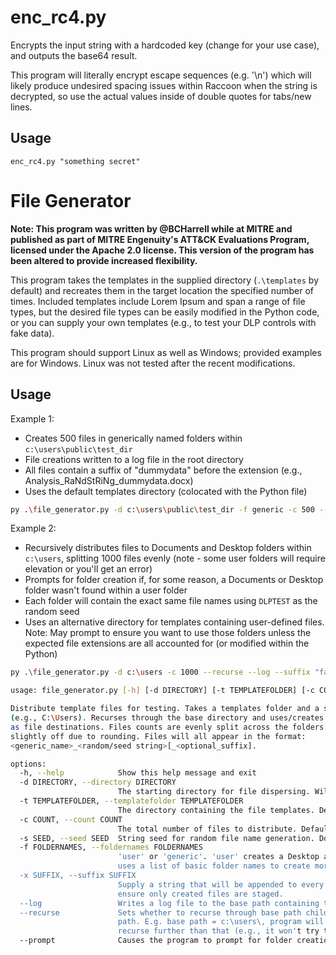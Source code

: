 # enc_rc4.py
Encrypts the input string with a hardcoded key (change for your use case), and outputs the base64 result.

This program will literally encrypt escape sequences (e.g. '\\n') which will likely produce undesired spacing issues within Raccoon when the string is decrypted, so use the actual values inside of double quotes for tabs/new lines.

## Usage
```
enc_rc4.py "something secret"
```

# File Generator
**Note: This program was written by @BCHarrell while at MITRE and published as part of MITRE Engenuity's ATT&CK Evaluations Program, licensed under the Apache 2.0 license. This version of the program has been altered to provide increased flexibility.**

This program takes the templates in the supplied directory (`.\templates` by default) and recreates them in the target location the specified number of times. Included templates include Lorem Ipsum and span a range of file types, but the desired file types can be easily modified in the Python code, or you can supply your own templates (e.g., to test your DLP controls with fake data).

This program should support Linux as well as Windows; provided examples are for Windows. Linux was not tested after the recent modifications.

## Usage

Example 1:

* Creates 500 files in generically named folders within `c:\users\public\test_dir`
* File creations written to a log file in the root directory
* All files contain a suffix of "dummydata" before the extension (e.g., Analysis_RaNdStRiNg_dummydata.docx)
* Uses the default templates directory (colocated with the Python file)

```bash
py .\file_generator.py -d c:\users\public\test_dir -f generic -c 500 --log --suffix "dummydata"
```

Example 2:

* Recursively distributes files to Documents and Desktop folders within `c:\users`, splitting 1000 files evenly (note - some user folders will require elevation or you'll get an error)
* Prompts for folder creation if, for some reason, a Documents or Desktop folder wasn't found within a user folder
* Each folder will contain the exact same file names using `DLPTEST` as the random seed
* Uses an alternative directory for templates containing user-defined files. Note: May prompt to ensure you want to use those folders unless the expected file extensions are all accounted for (or modified within the Python)

```bash
py .\file_generator.py -d c:\users -c 1000 --recurse --log --suffix "fake" --seed "DLPTEST" -t c:\temp\pci_templates --prompt
```

```bash
usage: file_generator.py [-h] [-d DIRECTORY] [-t TEMPLATEFOLDER] [-c COUNT] [-s SEED] [-f FOLDERNAMES] [-x SUFFIX] [--log] [--recurse] [--prompt]

Distribute template files for testing. Takes a templates folder and a starting folder 
(e.g., C:\Users). Recurses through the base directory and uses/creates specified folders (-f) 
as file destinations. Files counts are evenly split across the folders. Final file count may be
slightly off due to rounding. Files will all appear in the format: 
<generic_name>_<random/seed string>[_<optional_suffix].

options:
  -h, --help            Show this help message and exit
  -d DIRECTORY, --directory DIRECTORY
                        The starting directory for file dispersing. Will recurse beneath this. Defaults - Windows: C:\Users\Public, Linux: /home/
  -t TEMPLATEFOLDER, --templatefolder TEMPLATEFOLDER
                        The directory containing the file templates. Default: current directory/templates
  -c COUNT, --count COUNT
                        The total number of files to distribute. Default: 100
  -s SEED, --seed SEED  String seed for random file name generation. Do not use 'none' as that will cause no seed to be used.
  -f FOLDERNAMES, --foldernames FOLDERNAMES
                        'user' or 'generic'. 'user' creates a Desktop and Documents folder in the root directory (if they don't already exist), 'generic'
                        uses a list of basic folder names to create more folders. Default: user
  -x SUFFIX, --suffix SUFFIX
                        Supply a string that will be appended to every created file. Useful for cleanup actions after the data is no longer needed or to
                        ensure only created files are staged.
  --log                 Writes a log file to the base path containing the names of all created files.
  --recurse             Sets whether to recurse through base path children. The selected folder name set will be used in EACH child directory of the base
                        path. E.g. base path = c:\users\, program will attempt to create Desktop and Documents for each user folder found. It will not
                        recurse further than that (e.g., it won't try to create folders in c:\users\testuser\downloads).
  --prompt              Causes the program to prompt for folder creation before creating.
```